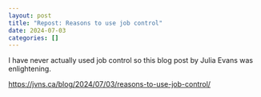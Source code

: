 ```yaml
---
layout: post
title: "Repost: Reasons to use job control"
date: 2024-07-03
categories: []
---
```


I have never actually used job control so this blog post by Julia Evans was enlightening. 

https://jvns.ca/blog/2024/07/03/reasons-to-use-job-control/